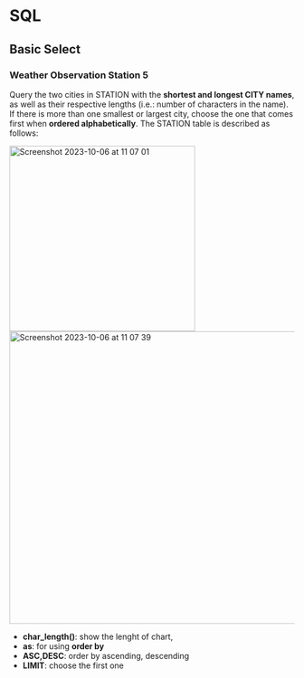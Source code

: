 # SQL
## Basic Select
### Weather Observation Station 5
Query the two cities in STATION with the **shortest and longest CITY names**, as well as their respective lengths (i.e.: number of characters in the name). If there is more than one smallest or largest city, choose the one that comes first when **ordered alphabetically**.
The STATION table is described as follows:  

<img width="328" alt="Screenshot 2023-10-06 at 11 07 01" src="https://github.com/chanhobong/SQL/assets/118742537/ae764c53-c396-4152-9358-f81b2941c1fa">

<img width="517" alt="Screenshot 2023-10-06 at 11 07 39" src="https://github.com/chanhobong/SQL/assets/118742537/583adb92-d55a-45f6-b8dc-e491d839c807">

- **char_length()**: show the lenght of chart,
- **as**: for using **order by**
- **ASC,DESC**: order by ascending, descending
- **LIMIT**: choose the first one

